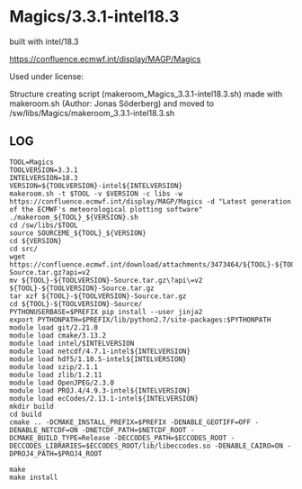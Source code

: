 Magics/3.3.1-intel18.3
======================

built with intel/18.3

<https://confluence.ecmwf.int/display/MAGP/Magics>

Used under license:


Structure creating script (makeroom_Magics_3.3.1-intel18.3.sh) made with makeroom.sh (Author: Jonas Söderberg) and moved to /sw/libs/Magics/makeroom_3.3.1-intel18.3.sh

LOG
---

    TOOL=Magics
    TOOLVERSION=3.3.1
    INTELVERSION=18.3
    VERSION=${TOOLVERSION}-intel${INTELVERSION}
    makeroom.sh -t $TOOL -v $VERSION -c libs -w https://confluence.ecmwf.int/display/MAGP/Magics -d "Latest generation of the ECMWF's meteorological plotting software" 
    ./makeroom_${TOOL}_${VERSION}.sh 
    cd /sw/libs/$TOOL
    source SOURCEME_${TOOL}_${VERSION}
    cd ${VERSION}
    cd src/
    wget https://confluence.ecmwf.int/download/attachments/3473464/${TOOL}-${TOOLVERSION}-Source.tar.gz?api=v2
    mv ${TOOL}-${TOOLVERSION}-Source.tar.gz\?api\=v2 ${TOOL}-${TOOLVERSION}-Source.tar.gz
    tar xzf ${TOOL}-${TOOLVERSION}-Source.tar.gz 
    cd ${TOOL}-${TOOLVERSION}-Source/
    PYTHONUSERBASE=$PREFIX pip install --user jinja2
    export PYTHONPATH=$PREFIX/lib/python2.7/site-packages:$PYTHONPATH
    module load git/2.21.0
    module load cmake/3.13.2
    module load intel/$INTELVERSION
    module load netcdf/4.7.1-intel${INTELVERSION}
    module load hdf5/1.10.5-intel${INTELVERSION}
    module load szip/2.1.1
    module load zlib/1.2.11
    module load OpenJPEG/2.3.0
    module load PROJ.4/4.9.3-intel${INTELVERSION}
    module load ecCodes/2.13.1-intel${INTELVERSION}
    mkdir build
    cd build
    cmake .. -DCMAKE_INSTALL_PREFIX=$PREFIX -DENABLE_GEOTIFF=OFF -DENABLE_NETCDF=ON -DNETCDF_PATH=$NETCDF_ROOT -DCMAKE_BUILD_TYPE=Release -DECCODES_PATH=$ECCODES_ROOT -DECCODES_LIBRARIES=$ECCODES_ROOT/lib/libeccodes.so -DENABLE_CAIRO=ON -DPROJ4_PATH=$PROJ4_ROOT

    make
    make install

